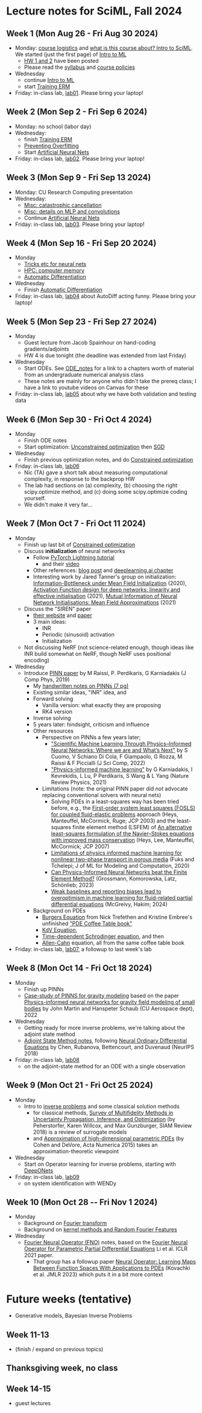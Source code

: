 # Lecture notes for SciML, Fall 2024

## Week 1 (Mon Aug 26 - Fri Aug 30 2024)
- Monday: [course logistics](<01 Course intro.pdf>) and [what is this course about? Intro to SciML](<02 Intro to SciML forward problems.pdf>).  We started (just the first page) of [Intro to ML](<03 Intro to ML.pdf>)
  - [HW 1 and 2](../Homeworks/) have been posted
  - Please read the [syllabus](../syllabus.md) and [course policies](../policies.md)
- Wednesday
  - continue [Intro to ML](<03 Intro to ML.pdf>)
  - start [Training ERM](<04 Training ERM.pdf>)
- Friday: in-class lab, [lab01](../Labs/lab01.md). Please bring your laptop!

## Week 2 (Mon Sep 2 - Fri Sep 6 2024)
- Monday: no school (labor day)
- Wednesday:
  - finish [Training ERM](<04 Training ERM.pdf>)
  - [Preventing Overfitting](<05 Preventing Overfitting.pdf>)
  - Start [Artificial Neural Nets](<06 Artificial Neural Networks.pdf>)
- Friday: in-class lab, [lab02](../Labs/lab02.md). Please bring your laptop!

## Week 3 (Mon Sep 9 - Fri Sep 13 2024)
- Monday: CU Research Computing presentation
- Wednesday:
  - [Misc: catastrophic cancellation](<Misc_Catastrophic Cancellation.pdf>)
  - [Misc: details on MLP and convolutions](<Misc_MLP and Conv Net.pdf>)
  - Continue [Artificial Neural Nets](<06 Artificial Neural Networks.pdf>)
- Friday: in-class lab, [lab03](../Labs/lab03.md). Please bring your laptop!

## Week 4 (Mon Sep 16 - Fri Sep 20 2024)
- Monday
  - [Tricks etc for neural nets](<07 Tricks, and going farther.pdf>)
  - [HPC: computer memory](<08 HPC_ComputerMemory.pdf>)
  - [Automatic Differentiation](<09 Automatic Differentiation.pdf>)
- Wednesday
  - Finish [Automatic Differentiation](<09 Automatic Differentiation.pdf>)
- Friday: in-class lab, [lab04](../Labs/lab04.md) about AutoDiff acting funny. Please bring your laptop!

## Week 5 (Mon Sep 23 - Fri Sep 27 2024)
- Monday
  - Guest lecture from Jacob Spainhour on hand-coding gradients/adjoints
  - HW 4 is due tonight (the deadline was extended from last Friday)
- Wednesday
  - Start ODEs. See [ODE_notes](ODE_notes.md) for a link to a chapters worth of material from an undergraduate numerical analysis class
  - These notes are mainly for anyone who didn't take the prereq class; I have a link to youtube videos on Canvas for these
- Friday: in-class lab, [lab05](../Labs/lab05.md) about why we have both validation and testing data

## Week 6 (Mon Sep 30 - Fri Oct 4 2024)
- Monday
  - Finish ODE notes
  - Start optimization: [Unconstrained optimization](<10 Unconstrained Optimization.pdf>) then [SGD](<11 SGD.pdf>) 
- Wednesday
  - Finish previous optimization notes, and do [Constrained optimization](<12 Constrained Optimization.pdf>)
- Friday: in-class lab, [lab06](../Labs/lab06.md)
  - Nic (TA) gave a short talk about measuring computational complexity, in response to the backprop HW
  - The lab had sections on (a) complexity, (b) choosing the right scipy.optimize method, and (c) doing some scipy.optimize coding yourself.
  - We didn't make it very far...

## Week 7 (Mon Oct 7 - Fri Oct 11 2024)
- Monday
  - Finish up last bit of [Constrained optimization](<12 Constrained Optimization.pdf>)
  - Discuss **initialization** of neural networks
    - Follow [PyTorch Lightning tutorial](https://lightning.ai/docs/pytorch/stable/notebooks/course_UvA-DL/03-initialization-and-optimization.html)
      - and their [video](https://www.youtube.com/watch?v=X5m7bC4xCLY)
    - Other references: [blog post](https://pouannes.github.io/blog/initialization) and [deeplearning.ai chapter](https://www.deeplearning.ai/ai-notes/initialization/)
    - Interesting work by Jared Tanner's group on initialization: [Information-Bottleneck under Mean Field Initialization](https://people.maths.ox.ac.uk/tanner/papers/AbTa_InfBott_mean_field_ICML.pdf) (2020), [Activation Function design for deep networks: linearity and effective initialisation](https://people.maths.ox.ac.uk/tanner/papers/MAT_activation_design.pdf) (2021), [Mutual Information of Neural Network Initialisations: Mean Field Approximations](https://people.maths.ox.ac.uk/tanner/papers/TaUg_mutual_inf.pdf) (2021)
  - Discuss the "SIREN" paper
    - [their website](https://www.vincentsitzmann.com/siren/) and [paper](https://arxiv.org/abs/2006.09661)
    - 3 main ideas:
      - INR
      - Periodic (sinusoid) activation
      - Initialization
  - Not discussing NeRF (not science-related enough, though ideas like INR build somewhat on NeRF, though NeRF uses positional encoding)
- Wednesday
  - Introduce [PINN paper](https://doi.org/10.1016/j.jcp.2018.10.045) by M Raissi, P. Perdikaris, G Karniadakis (J Comp Phys, 2019)
    - My [handwritten notes on PINNs (7 pg)](<13 PINNs.pdf>)
    - Existing similar ideas, "INR" idea, and
    - Forward solving
      - Vanilla version: what exactly they are proposing
      - RK4 version
    - Inverse solving
    - 5 years later: hindsight, criticism and influence
    - Other resources
      - Perspective on PINNs a few years later;
        - ["Scientific Machine Learning Through Physics–Informed Neural Networks: Where we are and What’s Next"](https://link.springer.com/article/10.1007/s10915-022-01939-z) by S Cuomo, V Schiano Di Cola, F Giampaolo, G Rozza, M Raissi & F Piccialli (J Sci Comp, 2022)
        - ["Physics-informed machine learning"](https://www.nature.com/articles/s42254-021-00314-5) by G Karniadakis, I Kevrekidis, L Lu, P Perdikaris, S Wang & L Yang (Nature Review Physics, 2021)
      - Limitations (note: the original PINN paper did *not* advocate replacing conventional solvers with neural nets)
        - Solving PDEs in a least-squares way has been tried before, e.g., the [First-order system least squares (FOSLS) for coupled
fluid-elastic problems](https://amath.colorado.edu/pub/fosls/coupled1.pdf) approach (Heys, Manteuffel, McCormick, Ruge; JCP 2003) and the least-squares finite element method (LSFEM) of [An alternative least-squares formulation of the Navier–Stokes equations with improved mass conservation](https://www.sciencedirect.com/science/article/abs/pii/S0021999107002185?via%3Dihub) (Heys, Lee, Manteuffel, McCormick; JCP 2007)
        - [Limitations of physics informed machine learning for nonlinear two-phase transport in porous media](https://www.dl.begellhouse.com/journals/558048804a15188a,583c4e56625ba94e,415f83b5707fde65.html) (Fuks and Tchelepi; J of ML for Modeling and Computation, 2020)
        - [Can Physics-Informed Neural Networks beat the Finite Element Method?](https://arxiv.org/abs/2302.04107) (Grossmann, Komorowska, Latz, Schönlieb; 2023)
        - [Weak baselines and reporting biases lead to overoptimism in machine learning for fluid-related partial differential equations](https://www.arxiv.org/abs/2407.07218) (McGreivy, Hakim; 2024)
    - Background on PDEs
      - [Burgers Equation](https://people.maths.ox.ac.uk/trefethen/pdectb/burgers2.pdf) from Nick Trefethen and Kristine Embree's unfinished ["PDE Coffee Table book"](https://people.maths.ox.ac.uk/trefethen/pdectb.html)
      - [KdV Equation](https://people.maths.ox.ac.uk/trefethen/pdectb/kdv2.pdf),
      - [Time-dependent Schrodinger equation](https://people.maths.ox.ac.uk/trefethen/pdectb/schr2.pdf), and then
      - [Allen-Cahn](https://people.maths.ox.ac.uk/trefethen/pdectb/allen2.pdf) equation, all from the same coffee table book
- Friday: in-class lab, [lab07](../Labs/lab07.md), a followup to last week's lab

## Week 8 (Mon Oct 14 - Fri Oct 18 2024)
- Monday
  - Finish up PINNs
  - [Case-study of PINNS for gravity modeling](<Misc PINN Case study gravity modeling.pdf>) based on the paper [Physics-informed neural networks for gravity field modeling
of small bodies](https://hanspeterschaub.info/PapersPrivate/Martin2022d.pdf) by John Martin and Hanspeter Schaub (CU Aerospace dept), 2022
- Wednesday
  - Getting ready for more inverse problems, we're talking about the adjoint state method
  - [Adjoint State Method notes](<14 Adjoint State Method.pdf>), following [Neural Ordinary Differential Equations](https://proceedings.neurips.cc/paper_files/paper/2018/file/69386f6bb1dfed68692a24c8686939b9-Paper.pdf) by Chen, Rubanova, Bettencourt, and Duvenaud (NeurIPS 2018)
- Friday: in-class lab, [lab08](../Labs/lab08.md)
  - on the adjoint-state method for an ODE with a single observation

## Week 9 (Mon Oct 21 - Fri Oct 25 2024)
- Monday
  - Intro to [inverse problems](<15 Inverse Problems.pdf>) and some classical solution methods
    - for classical methods, [Survey of Multifidelity Methods in Uncertainty Propagation, Inference, and Optimization](https://epubs.siam.org/doi/abs/10.1137/16M1082469) (by Peherstorfer, Karen Willcox, and Max Gunzburger, SIAM Review 2018) is a review of surrogate models
    - and [Approximation of high-dimensional parametric PDEs](https://www.cambridge.org/core/journals/acta-numerica/article/abs/approximation-of-highdimensional-parametric-pdes/B2C26BF6F63B7734FEAD1C59738E8730) (by Cohen and DeVore, Acta Numerica 2015) takes an approximation-theoretic viewpoint
- Wednesday
  - Start on Operator learning for inverse problems, starting with [DeepONets](<16 DeepONets.pdf>)
- Friday: in-class lab, [lab09](../Labs/lab09.md)
  - on system identification with WENDy

## Week 10 (Mon Oct 28 -- Fri Nov 1 2024)
- Monday
  - Background on [Fourier transform](<Misc Fourier Transform Background.pdf>)
  - Background on [kernel methods and Random Fourier Features](https://github.com/stephenbeckr/ML-theory-class/blob/main/Notes/Spring2020/ch16_kernels.pdf)
- Wednesday
  - [Fourier Neural Operator (FNO)](<17 FNO.pdf>) notes, based on the [Fourier Neural Operator for Parametric Partial Differential Equations](https://arxiv.org/abs/2010.08895) Li et al. ICLR 2021 paper.
    - That group has a followup paper [Neural Operator: Learning Maps Between Function Spaces With Applications to PDEs](https://www.jmlr.org/papers/volume24/21-1524/21-1524.pdf) (Kovachki et al. JMLR 2023) which puts it in a bit more context

# Future weeks (tentative)

- Generative models, Bayesian Inverse Problems
## Week 11-13
- (finish / expand on previous topics)
## Thanksgiving week, no class
## Week 14-15
- guest lectures
